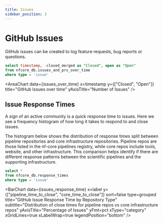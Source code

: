 ```yaml
---
title: Issues
sidebar_position: 3
---
```


# GitHub Issues

GitHub issues can be created to log feature requests, bug reports or questions.

```sql issues_over_time
select timestamp, -closed_merged as "Closed", open as "Open"
from nfcore_db.issues_and_prs_over_time
where type = 'issue'
```

<AreaChart
  data={issues_over_time}
  x=timestamp
  y={["Closed", "Open"]}
  title="GitHub Issues over time"
  yAxisTitle="Number of Issues"
/>

## Issue Response Times

A sign of an active community is a quick response time to issues. Here we see a frequency histogram of how long it takes to respond to and close issues.

The histogram below shows the distribution of response times split between pipeline repositories and core infrastructure repositories. Pipeline repos are those listed in the nf-core pipelines registry, while core repos include tools, website, and other infrastructure. This comparison helps identify if there are different response patterns between the scientific pipelines and the supporting infrastructure.

```sql issues_response_time
select *
from nfcore_db.response_times
where type = 'issue'
```

<BarChart
data={issues_response_time}
x=label
y={["pipeline_time_to_close", "core_time_to_close"]}
sort=false
type=grouped
title="GitHub Issue Response Time by Repository Type"
subtitle="Distribution of close times for pipeline repos vs core infrastructure repos"
yAxisTitle="Percentage of Issues"
yFmt=pct
xType="category"
xGridLines=true
xLabelWrap=true
legendPosition="bottom"
/>
